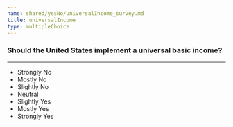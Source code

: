 ```yaml
---
name: shared/yesNo/universalIncome_survey.md
title: universalIncome
type: multipleChoice
---
```


### Should the United States implement a universal basic income?

---

- Strongly No
- Mostly No
- Slightly No
- Neutral
- Slightly Yes
- Mostly Yes
- Strongly Yes

